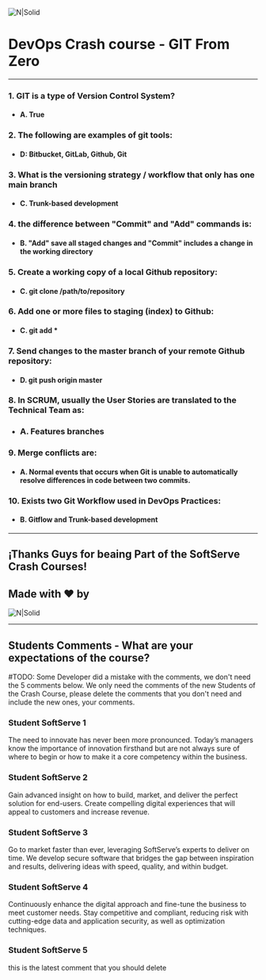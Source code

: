 ![N|Solid](https://media-exp2.licdn.com/dms/image/C4E0BAQEhqEYDn2-LkA/company-logo_100_100/0/1580391093627?e=1663200000&v=beta&t=EO7vueG3ailmZ1RfTbu4knkfQGiqf5LZa1RJ90nt5do)

# DevOps Crash course -​ GIT From Zero
---
### 1. GIT is a type of Version Control System?
- #### A. True

### 2. The following are examples of git tools:
- #### D: Bitbucket, GitLab, Github, Git

### 3. What is the versioning strategy / workflow that only has one main branch
- #### C. Trunk-based development 

### 4. the difference between "Commit" and "Add" commands is:
- #### B. "Add" save all staged changes and "Commit" includes a change in the working directory

### 5. Create a working copy of a local Github repository:
- #### C. git clone /path/to/repository 

### 6. Add one or more files to staging (index) to Github:
- #### C. git add * 

### 7. Send changes to the master branch of your remote  Github repository:
- #### D. git push origin master

### 8. In SCRUM, usually the User Stories are translated to the Technical Team as:
- ### A. Features branches

### 9. Merge conflicts are:
- #### A. Normal events that occurs when Git is unable to automatically resolve differences in code between two commits.

### 10. Exists two Git Workflow used in DevOps Practices:
- #### B. Gitflow and Trunk-based development 

---
## ¡Thanks Guys for beaing Part of the SoftServe Crash Courses! 
## Made with ❤ by 
![N|Solid](https://mms.businesswire.com/media/20211116006314/es/832960/4/SoftServe_Logo_2.jpg)

---
## Students Comments - What are your expectations of the course?
#TODO: Some Developer did a mistake with the comments, we don't need the 5 comments below. We only need the comments of the new Students of the Crash Course, please delete the comments that you don't need and include the new ones, your comments.

### Student SoftServe 1
The need to innovate has never been more pronounced. Today’s managers know the importance of innovation firsthand but are not always sure of where to begin or how to make it a core competency within the business.

### Student SoftServe 2
Gain advanced insight on how to build, market, and deliver the perfect solution for end-users. Create compelling digital experiences that will appeal to customers and increase revenue.

### Student SoftServe 3
Go to market faster than ever, leveraging SoftServe’s experts to deliver on time. We develop secure software that bridges the gap between inspiration and results, delivering ideas with speed, quality, and within budget.

### Student SoftServe 4
Continuously enhance the digital approach and fine-tune the business to meet customer needs. Stay competitive and compliant, reducing risk with cutting-edge data and application security, as well as optimization techniques.

### Student SoftServe 5
this is the latest comment that you should delete
